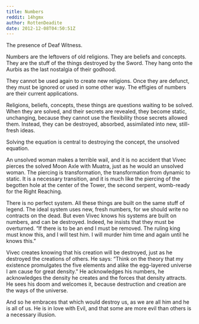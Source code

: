 ```yaml
---
title: Numbers
reddit: 14hgmx
author: RottenDeadite
date: 2012-12-08T04:50:51Z
---
```


The presence of Deaf Witness.

Numbers are the leftovers of old religions. They are beliefs and concepts. They
are the stuff of the things destroyed by the Sword. They hang onto the Aurbis as
the last nostalgia of their godhood.

They cannot be used again to create new religions. Once they are defunct, they
must be ignored or used in some other way. The effigies of numbers are their
current applications.

Religions, beliefs, concepts, these things are questions waiting to be solved.
When they are solved, and their secrets are revealed, they become static,
unchanging, because they cannot use the flexibility those secrets allowed them.
Instead, they can be destroyed, absorbed, assimilated into new, still-fresh
ideas.

Solving the equation is central to destroying the concept, the unsolved
equation.

An unsolved woman makes a terrible wail, and it is no accident that Vivec
pierces the solved Moon Axle with Muatra, just as he would an unsolved woman.
The piercing is transformation, the transformation from dynamic to static. It is
a necessary transition, and it is much like the piercing of the begotten hole at
the center of the Tower, the second serpent, womb-ready for the Right Reaching.

There is no perfect system. All these things are built on the same stuff of
legend. The ideal system uses new, fresh numbers, for we should write no
contracts on the dead. But even Vivec knows his systems are built on numbers,
and can be destroyed. Indeed, he insists that they must be overturned. “If there
is to be an end I must be removed. The ruling king must know this, and I will
test him. I will murder him time and again until he knows this.”

Vivec creates knowing that his creation will be destroyed, just as he destroyed
the creations of others. He says: “Think on the theory that my existence
promulgates the five elements and alike the egg-layered universe I am cause for
great density.” He acknowledges his numbers, he acknowledges the density he
creates and the forces that density attracts. He sees his doom and welcomes it,
because destruction and creation are the ways of the universe.

And so he embraces that which would destroy us, as we are all him and he is all
of us. He is in love with Evil, and that some are more evil than others is a
necessary illusion.
